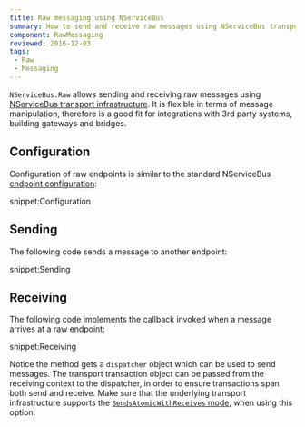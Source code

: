 ```yaml
---
title: Raw messaging using NServiceBus
summary: How to send and receive raw messages using NServiceBus transport infrastructure
component: RawMessaging
reviewed: 2016-12-03
tags:
 - Raw
 - Messaging
---
```


`NServiceBus.Raw` allows sending and receiving raw messages using [NServiceBus transport infrastructure](/nservicebus/transports/). It is flexible in terms of message manipulation, therefore is a good fit for integrations with 3rd party systems, building gateways and bridges.


## Configuration

Configuration of raw endpoints is similar to the standard NServiceBus [endpoint configuration](/nservicebus/endpoints/specify-endpoint-name.md):

snippet:Configuration


## Sending

The following code sends a message to another endpoint:

snippet:Sending


## Receiving

The following code implements the callback invoked when a message arrives at a raw endpoint:

snippet:Receiving

Notice the method gets a `dispatcher` object which can be used to send messages. The transport transaction object can be passed from the receiving context to the dispatcher, in order to ensure transactions span both send and receive. Make sure that the underlying transport infrastructure supports the [`SendsAtomicWithReceives` mode](/nservicebus/transports/transactions.md#transactions-transport-transaction-sends-atomic-with-receive), when using this option.